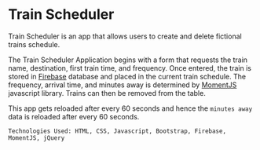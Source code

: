 # Train Scheduler

Train Scheduler is an app that allows users to create and delete fictional trains schedule.


The Train Scheduler Application begins with a form that requests the train name, destination, first train time, and frequency. Once entered, the train is stored in [Firebase](https://firebase.google.com/) database and placed in the current train schedule. The frequency, arrival time, and minutes away is determined by [MomentJS](https://momentjs.com/) javascript library. Trains can then be removed from the table.

This app gets reloaded after every 60 seconds and hence the `minutes away` data is reloaded after every 60 seconds.

`Technologies Used: HTML, CSS, Javascript, Bootstrap, Firebase, MomentJS, jQuery`
